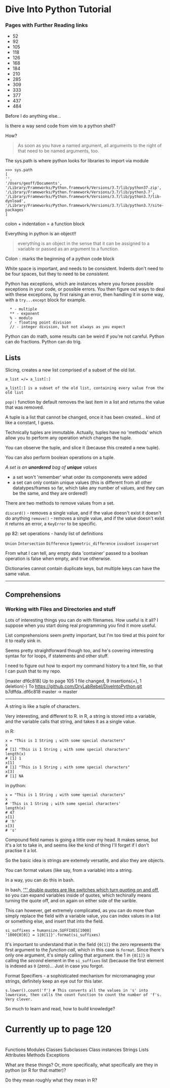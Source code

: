 Dive Into Python Tutorial
=========================

### Pages with Further Reading links ###

- 52
- 92
- 105
- 118
- 126
- 168
- 184
- 210
- 285
- 309
- 333
- 377
- 437
- 484

Before I do anything else...

Is there a way send code from vim to a python shell?

How?

> As soon as you have a named argument, all arguments to the right of that need to be named arguments, too.

The sys.path is where python looks for libraries to import via module

    >>> sys.path
    [
    '', 
    '/Users/geoff/Documents', 
    '/Library/Frameworks/Python.framework/Versions/3.7/lib/python37.zip', 
    '/Library/Frameworks/Python.framework/Versions/3.7/lib/python3.7', 
    '/Library/Frameworks/Python.framework/Versions/3.7/lib/python3.7/lib-dynload', 
    '/Library/Frameworks/Python.framework/Versions/3.7/lib/python3.7/site-packages'
    ]

colon + indentation = a function block

Everything in python is an object!!

> everything is an object in the sense that it can be assigned to a variable or passed as an argument to a function.

Colon `:` marks the beginning of a python code block

White space is important, and needs to be consistent. Indents don't need to be four spaces, but they to need to be *consistent*.

Python has exceptions, which are instances where you forsee possible exceptions in your code, or possible errors. You then figure out ways to deal with these exceptions, by first raising an error, then handling it in some way, with a `try...except` block for example.

```
  * - multiple
  ** - exponent
  % - modulo
  / - floating point division
  // - integer division, but not always as you expect
```

Python can do math, some results can be weird if you're not careful.
Python can do fractions.
Python can do trig.

Lists
-----

Slicing, creates a new list comprised of a subset of the old list.

```
a_list =/= a_list[:]

a_list[:] is a subset of the old list, containing every value from the old list

```

`pop()` function by default removes the last item in a list and returns the value that was removed.

A tuple is a list that cannot be changed, once it has been created... kind of like a constant, I guess.

Technically tuples are immutable. Actually, tuples have no 'methods' which allow you to perform any operation which changes the tuple.

You can observe the tuple, and slice it (because this created a new tuple).

You can also perform boolean operations on a tuple.

*A set is an **unordered** bag of **unique** values*
- a set won't 'remember' what order its componenets were added
- a set can only contain unique values (this is different from all other datatypes/frames so far, which take any number of values, and they can be the same, and they are ordered!)

There are two methods to remove values from a set.

`discard()` - removes a single value, and if the value doesn't exist it doesn't do anything
`remove()` - removes a single value, and if the value doesn't exist it returns an error, a `KeyError` to be specific.

pp 82: set operations - handy list of definitions

`Union`
`Intersection`
`Difference`
`Symmetric_difference`
`issubset`
`issuperset`

From what I can tell, any empty data 'container' passed to a boolean operation is false when empty, and true otherwise.

Dictionaries cannot contain duplicate keys, but multiple keys can have the same value.

---

Comprehensions
--------------

### Working with Files and Directories and stuff ###

Lots of interesting things you can do with filenames. How useful is it all? I suppose when you start doing real programming you find it more useful.

List comprehensions seem pretty important, but I'm too tired at this point for it to really sink in.

Seems pretty straightforward though too, and he's covering interesting syntax for for loops, if statements and other stuff.

I need to figure out how to export my command history to a text file, so that I can push that to my repo.


[master df6c818] Up to page 105
 1 file changed, 9 insertions(+), 1 deletion(-)
To https://github.com/DryLabRebel/DiveIntoPython.git
   b7dffda..df6c818  master -> master

---

A string is like a tuple of characters.

Very interesting, and different to R. in R, a string is stored into a variable, and the variable calls that string, and takes it as a single value.

in R:

```
x = "This is 1 String ¡ with some special characters"
x
# [1] "This is 1 String ¡ with some special characters"
length(x)
# [1] 1
x[1]
# [1] "This is 1 String ¡ with some special characters"
x[3]
# [1] NA
```

in python:

```
x = "This is 1 String ¡ with some special characters"
x
# 'This is 1 String ¡ with some special characters'
length(x)
# 47
x[1]
# 'h'
x[3]
# 's'
```

Compound field names is going a little over my head. It makes sense, but it's a lot to take in, and seems like the kind of thing I'll forget if I don't practise it a lot.

So the basic idea is strings are extemely versatile, and also they are objects.

You can format values (like say, from a variable) into a string.

In a way, you can do this in bash.

In bash, ['"' double quotes are like switches which turn quoting on and off](https://www.grymoire.com/Unix/Awk.html#uh-4), so you can expand variables inside of quotes, which techinally means turning the quote off, and on again on either side of the varible.

This can however, get extremely complicated, as you can do more than simply replace the field with a variable value, you can index values in a list or something else, and insert that into the field.

```
si_suffixes = humansize.SUFFIXES[1000]
'1000{0[0]} = 1{0[1]}'.format(si_suffixes)
```

It's important to understand that in the field `{0[1]}` the zero represents the first argument to the *function call*, which in this case is `format`. Since there's only one argument, it's simply calling that argument. the 1 in `{0[1]}` is calling the *second* element in the `si_suffixes` list (because the first element is indexed as `0` (zero)... Just in case you forgot.

Format Specifiers - a sophisticated mechanism for micromanaging your strings, definitely keep an eye out for this later.

```
s.lower().count('f') # This converts all the values in 's' into lowercase, then calls the count function to count the number of 'f's. Very clever.

```

So much to learn and read, how to build knowledge?

# ##########################
# ##########################
# Currently up to page 120 #
# ##########################
# ##########################

Functions
Modules
Classes
Subclasses
Class instances
Strings
Lists
Attributes
Methods
Exceptions

What are these things? Or, more specifically, what specifically are they in python (or R for that matter)?

Do they mean roughly what they mean in R?




